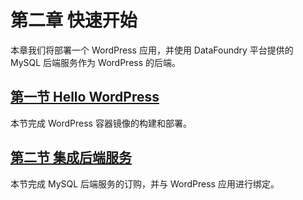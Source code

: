 # 第二章 快速开始

本章我们将部署一个 WordPress 应用，并使用 DataFoundry 平台提供的 MySQL 后端服务作为 WordPress 的后端。
  
## [第一节   Hello WordPress](Quick_Start/01_Deploy.md)  

本节完成 WordPress 容器镜像的构建和部署。

## [第二节   集成后端服务](Quick_Start/02_Bind_Backing_Services.md)   

本节完成 MySQL 后端服务的订购，并与 WordPress 应用进行绑定。